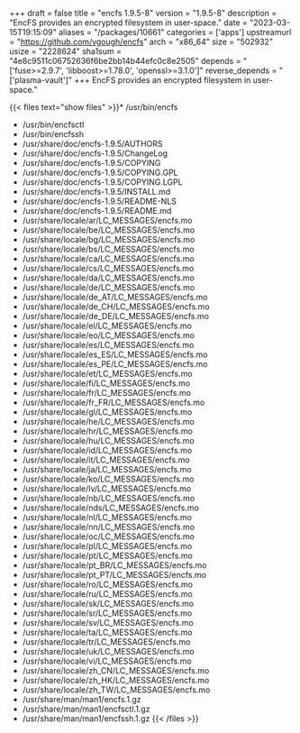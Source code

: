 +++
draft = false
title = "encfs 1.9.5-8"
version = "1.9.5-8"
description = "EncFS provides an encrypted filesystem in user-space."
date = "2023-03-15T19:15:09"
aliases = "/packages/10661"
categories = ['apps']
upstreamurl = "https://github.com/vgough/encfs"
arch = "x86_64"
size = "502932"
usize = "2228624"
sha1sum = "4e8c9511c06752636f6be2bb14b44efc0c8e2505"
depends = "['fuse>=2.9.7', 'libboost>=1.78.0', 'openssl>=3.1.0']"
reverse_depends = "['plasma-vault']"
+++
EncFS provides an encrypted filesystem in user-space."

{{< files text="show files" >}}* /usr/bin/encfs
* /usr/bin/encfsctl
* /usr/bin/encfssh
* /usr/share/doc/encfs-1.9.5/AUTHORS
* /usr/share/doc/encfs-1.9.5/ChangeLog
* /usr/share/doc/encfs-1.9.5/COPYING
* /usr/share/doc/encfs-1.9.5/COPYING.GPL
* /usr/share/doc/encfs-1.9.5/COPYING.LGPL
* /usr/share/doc/encfs-1.9.5/INSTALL.md
* /usr/share/doc/encfs-1.9.5/README-NLS
* /usr/share/doc/encfs-1.9.5/README.md
* /usr/share/locale/ar/LC_MESSAGES/encfs.mo
* /usr/share/locale/be/LC_MESSAGES/encfs.mo
* /usr/share/locale/bg/LC_MESSAGES/encfs.mo
* /usr/share/locale/bs/LC_MESSAGES/encfs.mo
* /usr/share/locale/ca/LC_MESSAGES/encfs.mo
* /usr/share/locale/cs/LC_MESSAGES/encfs.mo
* /usr/share/locale/da/LC_MESSAGES/encfs.mo
* /usr/share/locale/de/LC_MESSAGES/encfs.mo
* /usr/share/locale/de_AT/LC_MESSAGES/encfs.mo
* /usr/share/locale/de_CH/LC_MESSAGES/encfs.mo
* /usr/share/locale/de_DE/LC_MESSAGES/encfs.mo
* /usr/share/locale/el/LC_MESSAGES/encfs.mo
* /usr/share/locale/eo/LC_MESSAGES/encfs.mo
* /usr/share/locale/es/LC_MESSAGES/encfs.mo
* /usr/share/locale/es_ES/LC_MESSAGES/encfs.mo
* /usr/share/locale/es_PE/LC_MESSAGES/encfs.mo
* /usr/share/locale/et/LC_MESSAGES/encfs.mo
* /usr/share/locale/fi/LC_MESSAGES/encfs.mo
* /usr/share/locale/fr/LC_MESSAGES/encfs.mo
* /usr/share/locale/fr_FR/LC_MESSAGES/encfs.mo
* /usr/share/locale/gl/LC_MESSAGES/encfs.mo
* /usr/share/locale/he/LC_MESSAGES/encfs.mo
* /usr/share/locale/hr/LC_MESSAGES/encfs.mo
* /usr/share/locale/hu/LC_MESSAGES/encfs.mo
* /usr/share/locale/id/LC_MESSAGES/encfs.mo
* /usr/share/locale/it/LC_MESSAGES/encfs.mo
* /usr/share/locale/ja/LC_MESSAGES/encfs.mo
* /usr/share/locale/ko/LC_MESSAGES/encfs.mo
* /usr/share/locale/lv/LC_MESSAGES/encfs.mo
* /usr/share/locale/nb/LC_MESSAGES/encfs.mo
* /usr/share/locale/nds/LC_MESSAGES/encfs.mo
* /usr/share/locale/nl/LC_MESSAGES/encfs.mo
* /usr/share/locale/nn/LC_MESSAGES/encfs.mo
* /usr/share/locale/oc/LC_MESSAGES/encfs.mo
* /usr/share/locale/pl/LC_MESSAGES/encfs.mo
* /usr/share/locale/pt/LC_MESSAGES/encfs.mo
* /usr/share/locale/pt_BR/LC_MESSAGES/encfs.mo
* /usr/share/locale/pt_PT/LC_MESSAGES/encfs.mo
* /usr/share/locale/ro/LC_MESSAGES/encfs.mo
* /usr/share/locale/ru/LC_MESSAGES/encfs.mo
* /usr/share/locale/sk/LC_MESSAGES/encfs.mo
* /usr/share/locale/sr/LC_MESSAGES/encfs.mo
* /usr/share/locale/sv/LC_MESSAGES/encfs.mo
* /usr/share/locale/ta/LC_MESSAGES/encfs.mo
* /usr/share/locale/tr/LC_MESSAGES/encfs.mo
* /usr/share/locale/uk/LC_MESSAGES/encfs.mo
* /usr/share/locale/vi/LC_MESSAGES/encfs.mo
* /usr/share/locale/zh_CN/LC_MESSAGES/encfs.mo
* /usr/share/locale/zh_HK/LC_MESSAGES/encfs.mo
* /usr/share/locale/zh_TW/LC_MESSAGES/encfs.mo
* /usr/share/man/man1/encfs.1.gz
* /usr/share/man/man1/encfsctl.1.gz
* /usr/share/man/man1/encfssh.1.gz
{{< /files >}}